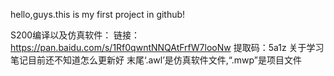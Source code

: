 hello,guys.this is my first project in github!

S200编译以及仿真软件：
链接：https://pan.baidu.com/s/1Rf0qwntNNQAtFrfW7looNw
提取码：5a1z
关于学习笔记目前还不知道怎么更新好
末尾‘.awl’是仿真软件文件,“.mwp”是项目文件

